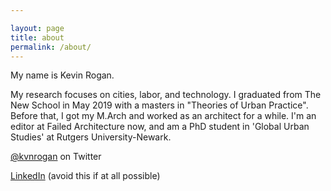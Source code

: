 ```yaml
---

layout: page
title: about
permalink: /about/
---
```


My name is Kevin Rogan.

My research focuses on cities, labor, and technology. I graduated from The New School in May 2019 with a masters in "Theories of Urban Practice". Before that, I got my M.Arch and worked as an architect for a while. I'm an editor at Failed Architecture now, and am a PhD student in 'Global Urban Studies' at Rutgers University-Newark.

[@kvnrogan](https://twitter.com/kvnrogan) on Twitter

[LinkedIn](https://www.linkedin.com/in/kejarogan/) (avoid this if at all possible)
